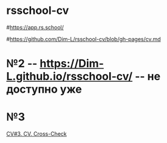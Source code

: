 # rsschool-cv
#https://app.rs.school/

#https://github.com/Dim-L/rsschool-cv/blob/gh-pages/cv.md

# №2 -- https://Dim-L.github.io/rsschool-cv/ -- не доступно уже

# №3
[CV#3. CV. Cross-Check]( https://Dim-L.github.io/rsschool-cv/CVCrossCheck/index.html)
